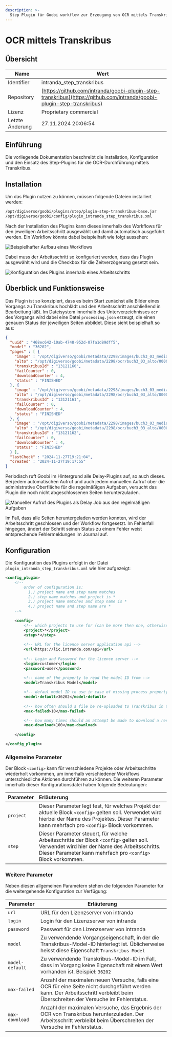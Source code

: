 ```yaml
---
description: >-
  Step Plugin für Goobi workflow zur Erzeugung von OCR mittels Transkribus
---
```


# OCR mittels Transkribus

## Übersicht

Name                     | Wert
-------------------------|-----------
Identifier               | intranda_step_transkribus
Repository               | [https://github.com/intranda/goobi-plugin-step-transkribus](https://github.com/intranda/goobi-plugin-step-transkribus)
Lizenz              | Proprietary commercial 
Letzte Änderung    | 27.11.2024 20:06:54


## Einführung
Die vorliegende Dokumentation beschreibt die Installation, Konfiguration und den Einsatz des Step-Plugins für die OCR-Durchführung mittels Transkribus.

## Installation
Um das Plugin nutzen zu können, müssen folgende Dateien installiert werden:

```bash
/opt/digiverso/goobi/plugins/step/plugin-step-transkribus-base.jar
/opt/digiverso/goobi/config/plugin_intranda_step_transkribus.xml
```

Nach der Installation des Plugins kann dieses innerhalb des Workflows für den jeweiligen Arbeitsschritt ausgewählt und damit automatisch ausgeführt werden. Ein Workflow könnte dabei beispielhaft wie folgt aussehen:

![Beispielhafter Aufbau eines Workflows](images/goobi-plugin-step-transkribus_screen1_de.png)

Dabei muss der Arbeitsschritt so konfiguriert werden, dass das Plugin ausgewählt wird und die Checkbox für die Zeitverzögerung gesetzt sein.

![Konfiguration des Plugins innerhalb eines Arbeitsschritts](images/goobi-plugin-step-transkribus_screen2_de.png)


## Überblick und Funktionsweise
Das Plugin ist so konzipiert, dass es beim Start zunächst alle Bilder eines Vorgangs zu Transkribus hochlädt und den Arbeitsschritt anschließend in Bearbeitung läßt. Im Dateisystem innerhalb des Unterverzeichnisses `ocr` des Vorgangs wird dabei eine Datei `processing.json` erzeugt, die einen genauen Status der jeweiligen Seiten abbildet. Diese sieht beispielhaft so aus:

```json
{
  "uuid" : "468ec642-10ab-4748-952d-07fa1d89dff5",
  "model" : "36202",
  "pages" : [ {
    "image" : "/opt/digiverso/goobi/metadata/2298/images/buch3_03_media/00000010.jpg",
    "alto" : "/opt/digiverso/goobi/metadata/2298/ocr/buch3_03_alto/00000010.xml",
    "transkribusId" : "13121160",
    "failCounter" : 0,
    "downloadCounter" : 4,
    "status" : "FINISHED"
  }, {
    "image" : "/opt/digiverso/goobi/metadata/2298/images/buch3_03_media/00000011.jpg",
    "alto" : "/opt/digiverso/goobi/metadata/2298/ocr/buch3_03_alto/00000011.xml",
    "transkribusId" : "13121161",
    "failCounter" : 0,
    "downloadCounter" : 4,
    "status" : "FINISHED"
  }, {
    "image" : "/opt/digiverso/goobi/metadata/2298/images/buch3_03_media/00000012.jpg",
    "alto" : "/opt/digiverso/goobi/metadata/2298/ocr/buch3_03_alto/00000012.xml",
    "transkribusId" : "13121162",
    "failCounter" : 0,
    "downloadCounter" : 4,
    "status" : "FINISHED"
  } ],
  "lastCheck" : "2024-11-27T19:21:04",
  "created" : "2024-11-27T19:17:55"
}
```

Periodisch ruft Goobi im Hintergrund alle Delay-Plugins auf, so auch dieses. Bei jedem automatischen Aufruf und auch jedem manuellen Aufruf über die administrative Oberfläche für die regelmäßigen Aufgaben, versucht das Plugin die noch nicht abgeschlossenen Seiten herunterzuladen.

![Manueller Aufruf des Plugins als Delay Job aus den regelmäßigen Aufgaben](images/goobi-plugin-step-transkribus_screen3_de.png)


Im Fall, dass alle Seiten heruntergeladen werden konnten, wird der Arbeitsschritt geschlossen und der Workflow fortgesetzt. Im Fehlerfall hingegen, ändert der Schritt seinen Status zu einem Fehler weist entsprechende Fehlermeldungen im Journal auf.


## Konfiguration
Die Konfiguration des Plugins erfolgt in der Datei `plugin_intranda_step_transkribus.xml` wie hier aufgezeigt:

```xml
<config_plugin>
    <!--
        order of configuration is:
          1.) project name and step name matches
          2.) step name matches and project is *
          3.) project name matches and step name is *
          4.) project name and step name are *
	-->
    
    <config>
        <!-- which projects to use for (can be more then one, otherwise use *) -->
        <project>*</project>
        <step>*</step>
        
       	<!-- URL for the licence server application api -->
		<url>https://lic.intranda.com/api</url>
	
		<!-- Login and Password for the licence server -->
		<login>customer</login>
		<password>user</password>
    
    	<!-- name of the property to read the model ID from -->
    	<model>Transkribus Model</model>

		<!-- defaul model ID to use in case of missing process property -->
    	<model-default>36202</model-default>
    	
		<!-- how often should a file be re-uploaded to Transkribus in the event of an error?  -->
    	<max-failed>10</max-failed>

    	<!-- how many times should an attempt be made to download a result file before it is deemed to have failed? -->
    	<max-download>100</max-download>
    
    </config>

</config_plugin>

```

### Allgemeine Parameter 
Der Block `<config>` kann für verschiedene Projekte oder Arbeitsschritte wiederholt vorkommen, um innerhalb verschiedener Workflows unterschiedliche Aktionen durchführen zu können. Die weiteren Parameter innerhalb dieser Konfigurationsdatei haben folgende Bedeutungen: 

| Parameter | Erläuterung | 
| :-------- | :---------- | 
| `project` | Dieser Parameter legt fest, für welches Projekt der aktuelle Block `<config>` gelten soll. Verwendet wird hierbei der Name des Projektes. Dieser Parameter kann mehrfach pro `<config>` Block vorkommen. | 
| `step` | Dieser Parameter steuert, für welche Arbeitsschritte der Block `<config>` gelten soll. Verwendet wird hier der Name des Arbeitsschritts. Dieser Parameter kann mehrfach pro `<config>` Block vorkommen. | 


### Weitere Parameter 
Neben diesen allgemeinen Parametern stehen die folgenden Parameter für die weitergehende Konfiguration zur Verfügung: 


Parameter         | Erläuterung
------------------|----------------------------------------
`url`             | URL für den Lizenzserver von intranda
`login`           | Login für den Lizenzserver von intranda
`password`        | Passwort für den Lizenzserver von intranda
`model`           | Zu verwendende Vorgangseigenschaft, in der die Transkribus-Model-ID hinterlegt ist. Üblicherweise heisst diese Eigenschaft `Transkribus Model`
`model-default`   | Zu verwendende Transkribus-Model-ID im Fall, dass im Vorgang keine Eigenschaft mit einem Wert vorhanden ist. Beispiel: `36202`
`max-failed`      | Anzahl der maximalen neuen Versuche, falls eine OCR für eine Seite nicht durchgeführt werden kann. Der Arbeitsschritt verbleibt beim Überschreiten der Versuche im Fehlerstatus.
`max-download`    | Anzahl der maximalen Versuche, das Ergebnis der OCR von Transkribus herunterzuladen. Der Arbeitsschritt verbleibt beim Überschreiten der Versuche im Fehlerstatus.